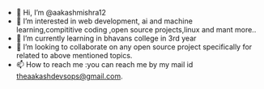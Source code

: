 - 👋 Hi, I’m @aakashmishra12
- 👀 I’m interested in web development, ai and machine learning,compititive coding ,open source projects,linux and mant more..
- 🌱 I’m currently learning in bhavans college in 3rd year
- 💞️ I’m looking to collaborate on  any open source project specifically for related to above mentioned topics.
- 📫 How to reach me :you can reach me by my mail id theaakashdevsops@gmail.com.

<!---
aakashmishra12/aakashmishra12 is a ✨ special ✨ repository because its `README.md` (this file) appears on your GitHub profile.
You can click the Preview link to take a look at your changes.
--->
